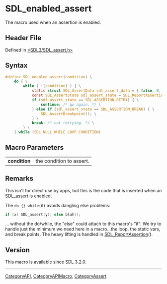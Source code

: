 # SDL_enabled_assert

The macro used when an assertion is enabled.

## Header File

Defined in [<SDL3/SDL_assert.h>](https://github.com/libsdl-org/SDL/blob/main/include/SDL3/SDL_assert.h)

## Syntax

```c
#define SDL_enabled_assert(condition) \
    do { \
        while ( !(condition) ) { \
            static struct SDL_AssertData sdl_assert_data = { false, 0, #condition, NULL, 0, NULL, NULL }; \
            const SDL_AssertState sdl_assert_state = SDL_ReportAssertion(&sdl_assert_data, SDL_FUNCTION, SDL_ASSERT_FILE, SDL_LINE); \
            if (sdl_assert_state == SDL_ASSERTION_RETRY) { \
                continue; /* go again. */ \
            } else if (sdl_assert_state == SDL_ASSERTION_BREAK) { \
                SDL_AssertBreakpoint(); \
            } \
            break; /* not retrying. */ \
        } \
    } while (SDL_NULL_WHILE_LOOP_CONDITION)
```

## Macro Parameters

|               |                          |
| ------------- | ------------------------ |
| **condition** | the condition to assert. |

## Remarks

This isn't for direct use by apps, but this is the code that is inserted
when an [SDL_assert](SDL_assert) is enabled.

The `do {} while(0)` avoids dangling else problems:

```c
if (x) SDL_assert(y); else blah();
```

... without the do/while, the "else" could attach to this macro's "if". We
try to handle just the minimum we need here in a macro...the loop, the
static vars, and break points. The heavy lifting is handled in
[SDL_ReportAssertion](SDL_ReportAssertion)().

## Version

This macro is available since SDL 3.2.0.

----
[CategoryAPI](CategoryAPI), [CategoryAPIMacro](CategoryAPIMacro), [CategoryAssert](CategoryAssert)

